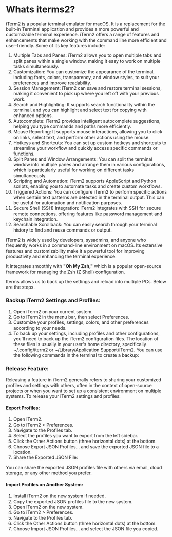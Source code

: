 # Whats iterms2?


iTerm2 is a popular terminal emulator for macOS. It is a replacement for the built-in Terminal application and provides a more powerful and customizable terminal experience. iTerm2 offers a range of features and enhancements that make working with the command line more efficient and user-friendly. Some of its key features include:

1. Multiple Tabs and Panes: iTerm2 allows you to open multiple tabs and split panes within a single window, making it easy to work on multiple tasks simultaneously.
2. Customization: You can customize the appearance of the terminal, including fonts, colors, transparency, and window styles, to suit your preferences and improve readability.
3. Session Management: iTerm2 can save and restore terminal sessions, making it convenient to pick up where you left off with your previous work.
4. Search and Highlighting: It supports search functionality within the terminal, and you can highlight and select text for copying with enhanced options.
5. Autocomplete: iTerm2 provides intelligent autocomplete suggestions, helping you type commands and paths more efficiently.
7. Mouse Reporting: It supports mouse interactions, allowing you to click on links, select text, and perform other actions using the mouse.
8. Hotkeys and Shortcuts: You can set up custom hotkeys and shortcuts to streamline your workflow and quickly access specific commands or functions.
9. Split Panes and Window Arrangements: You can split the terminal window into multiple panes and arrange them in various configurations, which is particularly useful for working on different tasks simultaneously.
10. Scripting and Automation: iTerm2 supports AppleScript and Python scripts, enabling you to automate tasks and create custom workflows.
11. Triggered Actions: You can configure iTerm2 to perform specific actions when certain text patterns are detected in the terminal output. This can be useful for automation and notification purposes.
12. Secure Shell (SSH) Integration: iTerm2 integrates with SSH for secure remote connections, offering features like password management and keychain integration.
13. Searchable Scrollback: You can easily search through your terminal history to find and reuse commands or output.

iTerm2 is widely used by developers, sysadmins, and anyone who frequently works in a command-line environment on macOS. Its extensive features and customizability make it a powerful tool for improving productivity and enhancing the terminal experience.

It integrates smoothly with  **"Oh My Zsh,"** which is a popular open-source framework for managing the Zsh (Z Shell) configuration.

Iterms allows us to back up the settings and reload into multiple PCs. Below are the steps.

### Backup iTerm2 Settings and Profiles:

1. Open iTerm2 on your current system.
2. Go to iTerm2 in the menu bar, then select Preferences.
3. Customize your profiles, settings, colors, and other preferences according to your needs.
4. To back up your settings, including profiles and other configurations, you'll need to back up the iTerm2 configuration files. The location of these files is usually in your user's home directory, specifically ~/.config/iterm2 or ~/Library/Application Support/iTerm2.
You can use the following commands in the terminal to create a backup:

### Release Feature:

Releasing a feature in iTerm2 generally refers to sharing your customized profiles and settings with others, often in the context of open-source projects or when you want to set up a consistent environment on multiple systems. To release your iTerm2 settings and profiles:

#### Export Profiles:
1. Open iTerm2.
2. Go to iTerm2 > Preferences.
3. Navigate to the Profiles tab.
4. Select the profiles you want to export from the left sidebar.
5. Click the Other Actions button (three horizontal dots) at the bottom.
6. Choose Export JSON Profiles... and save the exported JSON file to a location.
7. Share the Exported JSON File:

You can share the exported JSON profiles file with others via email, cloud storage, or any other method you prefer.
#### Import Profiles on Another System:

1. Install iTerm2 on the new system if needed.
2. Copy the exported JSON profiles file to the new system.
3. Open iTerm2 on the new system.
4. Go to iTerm2 > Preferences.
5. Navigate to the Profiles tab.
6. Click the Other Actions button (three horizontal dots) at the bottom.
7. Choose Import JSON Profiles... and select the JSON file you copied.
